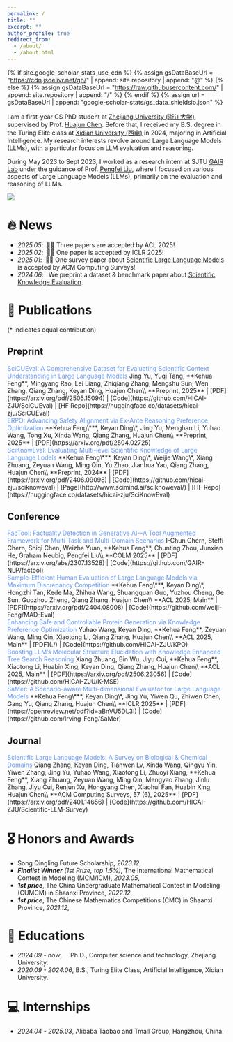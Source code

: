 ```yaml
---
permalink: /
title: ""
excerpt: ""
author_profile: true
redirect_from: 
  - /about/
  - /about.html
---
```


{% if site.google_scholar_stats_use_cdn %}
{% assign gsDataBaseUrl = "https://cdn.jsdelivr.net/gh/" | append: site.repository | append: "@" %}
{% else %}
{% assign gsDataBaseUrl = "https://raw.githubusercontent.com/" | append: site.repository | append: "/" %}
{% endif %}
{% assign url = gsDataBaseUrl | append: "google-scholar-stats/gs_data_shieldsio.json" %}

<span class='anchor' id='about-me'></span>

I am a first-year CS PhD student at [Zhejiang University (浙江大学)](https://www.zju.edu.cn/), supervised by Prof. [Huajun Chen](https://person.zju.edu.cn/en/huajun). Before that, I received my B.S. degree in the Turing Elite class at [Xidian University (西电)](https://www.xidian.edu.cn/) in 2024, majoring in Artificial Intelligence. My research interests revolve around Large Language Models (LLMs), with a particular focus on LLM evaluation and reasoning.

During May 2023 to Sept 2023, I worked as a research intern at SJTU [GAIR Lab](https://plms.ai/) under the guidance of Prof. [Pengfei Liu](http://pfliu.com/), where I focused on various aspects of Large Language Models (LLMs), primarily on the evaluation and reasoning of LLMs.

<a href='https://scholar.google.com/citations?user=PQVboTgAAAAJ'><img src="https://img.shields.io/endpoint?url={{ url | url_encode }}&logo=Google%20Scholar&labelColor=f6f6f6&color=9cf&style=flat&label=citations"></a>


# 🔥 News
- *2025.05*: &nbsp;🎉🎉 Three papers are accepted by ACL 2025! 
- *2025.02*: &nbsp;🎉🎉 One paper is accepted by ICLR 2025! 
- *2025.01*: &nbsp;🎉🎉 One survey paper about [Scientific Large Language Models](https://github.com/HICAI-ZJU/Scientific-LLM-Survey) is accepted by ACM Computing Surveys!
- *2024.06*: &nbsp; We preprint a dataset & benchmark paper about [Scientific Knowledge Evaluation](https://github.com/HICAI-ZJU/SciKnowEval).

# 📝 Publications 

(* indicates equal contribution)
 
## Preprint
<div class='paper-box-text' markdown="1">
<font color="CornFlowerBlue">SciCUEval: A Comprehensive Dataset for Evaluating Scientific Context Understanding in Large Language Models
</font>
Jing Yu, Yuqi Tang, **Kehua Feng**, Mingyang Rao, Lei Liang, Zhiqiang Zhang, Mengshu Sun, Wen Zhang, Qiang Zhang, Keyan Ding, Huajun Chen\\
**Preprint, 2025** |  [PDF](https://arxiv.org/pdf/2505.15094) | [Code](https://github.com/HICAI-ZJU/SciCUEval) | [HF Repo](https://huggingface.co/datasets/hicai-zju/SciCUEval)
</div>

<div class='paper-box-text' markdown="1">
<font color="CornFlowerBlue">ERPO: Advancing Safety Alignment via Ex-Ante Reasoning Preference Optimization
</font>
**Kehua Feng\***, Keyan Ding\*, Jing Yu, Menghan Li, Yuhao Wang, Tong Xu, Xinda Wang, Qiang Zhang, Huajun Chen\\
**Preprint, 2025** |  [PDF](https://arxiv.org/pdf/2504.02725)
</div>

<div class='paper-box-text' markdown="1">
<font color="CornFlowerBlue">SciKnowEval: Evaluating Multi-level Scientific Knowledge of Large Language Lodels
</font>
**Kehua Feng\***, Keyan Ding\*, Weijie Wang\*, Xiang Zhuang, Zeyuan Wang, Ming Qin, Yu Zhao, Jianhua Yao, Qiang Zhang, Huajun Chen\\
**Preprint, 2024** |  [PDF](https://arxiv.org/pdf/2406.09098) | [Code](https://github.com/hicai-zju/sciknoweval) | [Page](http://www.scimind.ai/sciknoweval/) | [HF Repo](https://huggingface.co/datasets/hicai-zju/SciKnowEval)
</div>


## Conference

<div class='paper-box-text' markdown="1">
<font color="CornFlowerBlue">FacTool: Factuality Detection in Generative AI--A Tool Augmented Framework for Multi-Task and Multi-Domain Scenarios
</font>
I-Chun Chern, Steffi Chern, Shiqi Chen, Weizhe Yuan, **Kehua Feng**, Chunting Zhou, Junxian He, Graham Neubig, Pengfei Liu\\
**COLM 2025** |  [PDF](https://arxiv.org/abs/2307.13528) | [Code](https://github.com/GAIR-NLP/factool)
</div>

<div class='paper-box-text' markdown="1">
<font color="CornFlowerBlue">Sample-Efficient Human Evaluation of Large Language Models via Maximum Discrepancy Competition
</font>
**Kehua Feng\***, Keyan Ding\*, Hongzhi Tan, Kede Ma, Zhihua Wang, Shuangquan Guo, Yuzhou Cheng, Ge Sun, Guozhou Zheng, Qiang Zhang, Huajun Chen\\
**ACL 2025, Main** |  [PDF](https://arxiv.org/pdf/2404.08008) | [Code](https://github.com/weiji-Feng/MAD-Eval)
</div>

<div class='paper-box-text' markdown="1">
<font color="CornFlowerBlue">Enhancing Safe and Controllable Protein Generation via Knowledge Preference Optimization
</font>
Yuhao Wang, Keyan Ding, **Kehua Feng**, Zeyuan Wang, Ming Qin, Xiaotong Li, Qiang Zhang, Huajun Chen\\
**ACL 2025, Main** |  [PDF](./) | [Code](https://github.com/HICAI-ZJU/KPO)
</div>

<div class='paper-box-text' markdown="1">
<font color="CornFlowerBlue">Boosting LLM’s Molecular Structure Elucidation with Knowledge Enhanced Tree Search Reasoning
</font>
Xiang Zhuang, Bin Wu, Jiyu Cui, **Kehua Feng**, Xiaotong Li, Huabin Xing, Keyan Ding, Qiang Zhang, Huajun Chen\\
**ACL 2025, Main** |  [PDF](https://arxiv.org/pdf/2506.23056) | [Code](https://github.com/HICAI-ZJU/K-MSE)
</div>

<div class='paper-box-text' markdown="1">
<font color="CornFlowerBlue">SaMer: A Scenario-aware Multi-dimensional Evaluator for Large Language Models
</font>
**Kehua Feng\***, Keyan Ding\*, Jing Yu, Yiwen Qu, Zhiwen Chen, Gang Yu, Qiang Zhang, Huajun Chen\\
**ICLR 2025** |  [PDF](https://openreview.net/pdf?id=aBnVU5DL3I) | [Code](https://github.com/Irving-Feng/SaMer)
</div>

## Journal

<div class='paper-box-text' markdown="1">
<font color="CornFlowerBlue">Scientific Large Language Models: A Survey on Biological & Chemical Domains
</font>
Qiang Zhang, Keyan Ding, Tianwen Lv, Xinda Wang, Qingyu Yin, Yiwen Zhang, Jing Yu, Yuhao Wang, Xiaotong Li, Zhuoyi Xiang, **Kehua Feng**, Xiang Zhuang, Zeyuan Wang, Ming Qin, Mengyao Zhang, Jinlu Zhang, Jiyu Cui, Renjun Xu, Hongyang Chen, Xiaohui Fan, Huabin Xing, Huajun Chen\\
**ACM Computing Surveys, 57 (6), 2025** |  [PDF](https://arxiv.org/pdf/2401.14656) | [Code](https://github.com/HICAI-ZJU/Scientific-LLM-Survey)
</div>


# 🎖 Honors and Awards
- Song Qingling Future Scholarship, *2023.12*,
- *__Finalist Winner__ (1st Prize, top 1.5%)*, The International Mathematical Contest in Modeling (MCM/ICM), *2023.05*,
- *__1st price__*, The China Undergraduate Mathematical Contest in Modeling (CUMCM) in Shaanxi Province, *2022.12*,
- *__1st price__*, The Chinese Mathematics Competitions (CMC) in Shaanxi Province, *2021.12*,

# 📖 Educations
- *2024.09 - now*, &nbsp;&nbsp;&nbsp;  Ph.D., Computer science and technology, Zhejiang University.
- *2020.09 - 2024.06*, B.S., Turing Elite Class, Artificial Intelligence, Xidian University.

<!-- # 💬 Invited Talks
- *2021.06*, Lorem ipsum dolor sit amet, consectetur adipiscing elit. Vivamus ornare aliquet ipsum, ac tempus justo dapibus sit amet. 
- *2021.03*, Lorem ipsum dolor sit amet, consectetur adipiscing elit. Vivamus ornare aliquet ipsum, ac tempus justo dapibus sit amet.  \| [\[video\]](https://github.com/) -->

# 💻 Internships
- *2024.04 - 2025.03*, Alibaba Taobao and Tmall Group, Hangzhou, China.
